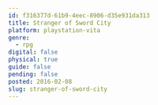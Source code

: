 ```yaml
---
id: f316377d-61b9-4eec-8906-d35e931da313
title: Stranger of Sword City
platform: playstation-vita
genre:
  - rpg
digital: false
physical: true
guide: false
pending: false
posted: 2016-02-08
slug: stranger-of-sword-city
---
```

